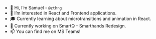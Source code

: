 - 👋 Hi, I’m Samuel - `@zthng`
- 👀 I’m interested in React and Frontend applications.
- 🎓 Currently learning about microtransitions and animation in React.
- 💼 Currently working on SmartQ - Smarthands Redesign.
- 📫 You can find me on MS Teams!
<!---
zthng/zthng is a ✨ special ✨ repository because its `README.md` (this file) appears on your GitHub profile.
You can click the Preview link to take a look at your changes.
--->
